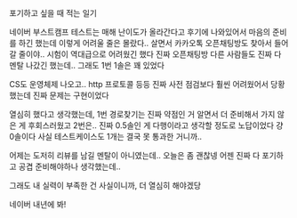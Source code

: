 포기하고 싶을 때 적는 일기

네이버 부스트캠프 테스트는 매해 난이도가 올라간다고 후기에 나와있어서 
마음의 준비를 하긴 했는데 이렇게 어려울 줄은 몰랐다.. 살면서 카카오톡 오픈채팅방도 찾아서 들어갈 줄이야..
시험이 역대급으로 어려웠긴 했다 진짜 오픈채팅방 다른 사람들도 진짜 다 멘탈 나갔긴 했는데.. 그래도 1번 1솔은 꽤 있었다

CS도 운영체제 나오고.. http 프로토콜 등등 진짜 사전 점검보다 훨씬 어려웠어서 당황했는데
진짜 문제는 구현이었다

열심히 했다고 생각했는데, 1번 경로찾기는 진짜 약점인 거 알면서 더 준비해서 가지 않은 게 후회스러웠고
2번은.. 진짜 0.5솔인 게 다행이라고 생각할 정도로 노답이었다 걍 0솔이다 사실 테스트케이스도 1개는 결국 못 통과한 거니까..

어제는 도저히 리뷰를 남길 멘탈이 아니였는데.. 오늘은 좀 괜찮넹
어젠 진짜 다 포기하고 공겹 준비해야하나 생각했는데..

그래도 내 실력이 부족한 건 사실이니까, 더 열심히 해야겠당

네이버 내년에 봐!